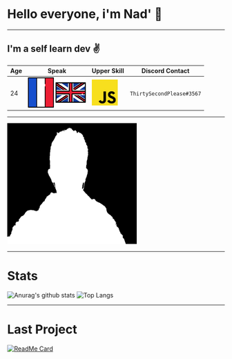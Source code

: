 # Hello everyone, i'm Nad' :wave:
-----------------------------
## I'm a self learn dev :v:

| Age   |     Speak       | Upper Skill | Discord Contact |
| ----- | --------------- | ----------- | --------------- |
| 24    | <img src="res\france-svgrepo-com.svg" width="60" height="70">  <img src="res/united-kingdom-svgrepo-com.svg" width="70" height="70">  |  <img src="res/javascript-logo-svgrepo-com.svg" width="60" height="60">  | `ThirtySecondPlease#3567` |
-----------------------------------------
<img src="res\960-720-max.png" width="300" height="280">

-----------------------------

# Stats

![Anurag's github stats](https://github-readme-stats.vercel.app/api?username=spoutnik911&theme=algolia&hide_border=true)
![Top Langs](https://github-readme-stats.vercel.app/api/top-langs/?username=spoutnik911&theme=algolia&hide_border=true)

---------------------------

# Last Project
[![ReadMe Card](https://github-readme-stats.vercel.app/api/pin/?username=spoutnik911&repo=Satellite_movement_kepler&theme=algolia&hide_border=true)](https://github.com/spoutnik911/Satellite_movement_kepler)
